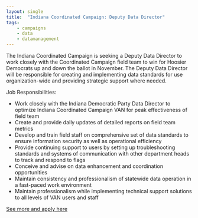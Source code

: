 ```yaml
---
layout: single
title:  "Indiana Coordinated Campaign: Deputy Data Director"
tags: 
    - campaigns
    - data
    - datamanagement
---
```


The Indiana Coordinated Campaign is seeking a Deputy Data Director to work closely with the Coordinated Campaign field team to win for Hoosier Democrats up and down the ballot in
November. The Deputy Data Director will be responsible for creating and implementing data standards for use organization-wide and providing strategic support where needed.

Job Responsibilities:
* Work closely with the Indiana Democratic Party Data Director to optimize Indiana Coordinated Campaign VAN for peak effectiveness of field team
* Create and provide daily updates of detailed reports on field team metrics
* Develop and train field staff on comprehensive set of data standards to ensure information security as well as operational efficiency
* Provide continuing support to users by setting up troubleshooting standards and systems of communication with other department heads to track and respond to flags
* Conceive and advise on data enhancement and coordination opportunities
* Maintain consistency and professionalism of statewide data operation in a fast-paced work environment
* Maintain professionalism while implementing technical support solutions to all levels of VAN users and staff

[See more and apply here](https://drive.google.com/file/d/0B9_aAEjlRGgQM1VDNG1IRmtROVc2M1lnR1pFd29lcGlZNVJB/view?usp=sharing)
